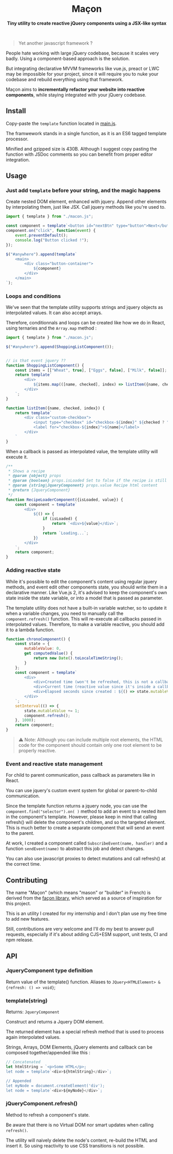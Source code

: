 <h1 align="center">Maçon</h1>
<p align="center"><b>Tiny utility to create reactive jQuery components using a JSX-like syntax</b></p>

<span>&nbsp;</span>

> Yet another javascript framework ?

People hate working with large jQuery codebase, because it scales very badly. Using a component-based approach is the solution.

But integrating declarative MVVM frameworks like vue.js, preact or LWC may be impossible for your project, since it will require you to nuke your codebase and rebuild everything using that framework.

Maçon aims to **incrementally refactor your website into reactive components**, while staying integrated with your jQuery codebase.

## Install

Copy-paste the `template` function located in [main.js](./main.js).

The framwework stands in a single function, as it is an ES6 tagged template processor.

Minified and gzipped size is 430B. Although I suggest copy pasting the function with JSDoc comments so you can benefit from proper editor integration.

## Usage

### Just add `template` before your string, and the magic happens

Create nested DOM element, enhanced with jquery. Append other elements by interpolating them, just like JSX. Call jquery methods like you're used to.

```javascript
import { template } from "./macon.js";

const component = template`<button id="nextBtn" type="button">Next</button>`;
component.on("click", function(event) {
    event.preventDefault();
    console.log("Button clicked !");
});

$("#anywhere").append(template`
    <main>
        <div class="button-container">
            ${component}
        </div>
    </main>
`);
```

### Loops and conditions

We've seen that the template utility supports strings and jquery objects as interpolated values. It can also accept arrays.

Therefore, conditionnals and loops can be created like how we do in React, using ternaries and the `Array.map` method :

```js
import { template } from "./macon.js";

$("#anywhere").append(ShoppingListComponent());


// is that event jquery ??
function ShoppingListComponent() {
    const items = [["Wheat", true], ["Eggs", false], ["Milk", false]];
    return template`
        <div>
            ${items.map(([name, checked], index) => listItem({name, checked, index}))}
        </div>
    `;
}

function listItem({name, checked, index}) {
    return template`
        <div class="custom-checkbox">
            <input type="checkbox" id="checkbox-${index}" ${checked ? "checked" : ""}/>
            <label for="checkbox-${index}">${name}</label>
        </div>
    `
}
```

When a callback is passed as interpolated value, the template utility will execute it. 

```js
/**
 * Shows a recipe
 * @param {object} props
 * @param {boolean} props.isLoaded Set to false if the recipe is still loading.
 * @param {string|JqueryComponent} props.value Recipe html content
 * @return {JqueryComponent}
 */
function RecipeLoaderComponent({isLoaded, value}) {
    const component = template`
        <div>
            ${() => {
                if (isLoaded) {
                    return `<div>${value}</div>`;
                }
                return `Loading...`;
            }}
        </div>
    `;
    return component;
}
```

### Adding reactive state

While it's possible to edit the component's content using regular jquery methods, and event edit other components state, you should write them in a declarative manner. Like Vue.js 2, it's advised to keep the component's own state inside the state variable, or into a model that is passed as parameter. 

The template utility does not have a built-in variable watcher, so to update it when a variable changes, you need to manually call the `component.refresh()` function. This will re-execute all callbacks passed in interpolated values. Therefore, to make a variable reactive, you should add it to a lambda function.
```js
function chronoComponent() {
    const state = {
        mutableValue: 0,
        get computedValue() {
            return new Date().toLocaleTimeString();
        }
    };
    const component = template`
        <div>
            <div>Created time (won't be refreshed, this is not a callback !!): ${state.computedValue}</div>
            <div>Current time (reactive value since it's inside a callback) : ${() => state.computedValue}</div>
            <div>Elapsed seconds since created : ${() => state.mutableValue}</div>
        </div>
    `;
    setInterval(() => {
        state.mutableValue += 1;
        component.refresh();
    }, 1000);
    return component;
}
```

> ⚠️ Note: Although you can include multiple root elements, the HTML code for the component should contain only one root element to be properly reactive.

### Event and reactive state management

For child to parent communication, pass callback as parameters like in React.

You can use jquery's custom event system for global or parent-to-child communication. 

Since the template function returns a jquery node, you can use the `component.find("selector").on( )` method to add an event to a nested item in the component's template.
However, please keep in mind that calling refresh() will delete the component's children, and so the targeted element. This is much better to create a separate component that will send an event to the parent.

At work, I created a component called `SubscribeEvent(name, handler)` and a function `sendEvent(name)` to abstract this job and detect changes.

You can also use javascript proxies to detect mutations and call refresh() at the correct time.

## Contributing 

The name "Maçon" (which means "mason" or "builder" in French) is derived from the [façon library](https://github.com/terkelg/facon), which served as a source of inspiration for this project.

This is an utility I created for my internship and I don't plan use my free time to add new features.

Still, contributions are very welcome and I'll do my best to answer pull requests, especially if it's about adding CJS+ESM support, unit tests, CI and npm release.

## API

### JqueryComponent type definition

Return value of the template() function. Aliases to `JQuery<HTMLElement> & {refresh: () => void}`;

### template(string)

Returns: `JqueryComponent`

Construct and returns a Jquery DOM element.

The returned element has a special refresh method that is used to process again interpolated values. 

Strings, Arrays, DOM Elements, jQuery elements and callback can be composed together/appended like this :

```js
// Concatenated
let htmlString = `<p>Some HTML</p>;
let node = template`<div>${htmlString}</div>`;

// Appended
let myNode = document.createElement('div');
let node = template`<div>${myNode}</div>`;
```

### jQueryComponent.refresh()

Method to refresh a component's state. 

Be aware that there is no Virtual DOM nor smart updates when calling `refresh()`.

The utility will naively delete the node's content, re-build the HTML and insert it. So using reactivity to use CSS transitions is not possible.

